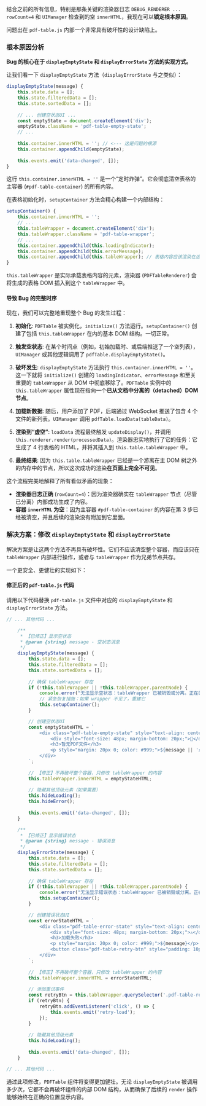 结合之前的所有信息，特别是那条关键的渲染器日志 `DEBUG_RENDERER ... rowCount=4` 和 `UIManager` 检查到的空 `innerHTML`，我现在可以**锁定根本原因**。

问题出在 `pdf-table.js` 内部一个非常具有破坏性的设计缺陷上。

### 根本原因分析

**Bug 的核心在于 `displayEmptyState` 和 `displayErrorState` 方法的实现方式。**

让我们看一下 `displayEmptyState` 方法（`displayErrorState` 与之类似）：

```javascript
displayEmptyState(message) {
    this.state.data = [];
    this.state.filteredData = [];
    this.state.sortedData = [];
    
    // ... 创建空状态UI ...
    const emptyState = document.createElement('div');
    emptyState.className = 'pdf-table-empty-state';
    // ...
    
    this.container.innerHTML = ''; // <--- 这是问题的根源
    this.container.appendChild(emptyState);
    
    this.events.emit('data-changed', []);
}
```

这行 `this.container.innerHTML = ''` 是一个“定时炸弹”。它会彻底清空表格的主容器 (`#pdf-table-container`) 的所有内容。

在表格初始化时，`setupContainer` 方法会精心构建一个内部结构：

```javascript
setupContainer() {
    this.container.innerHTML = '';
    // ...
    this.tableWrapper = document.createElement('div');
    this.tableWrapper.className = 'pdf-table-wrapper';
    // ...
    this.container.appendChild(this.loadingIndicator);
    this.container.appendChild(this.errorMessage);
    this.container.appendChild(this.tableWrapper); // 表格内容应该渲染在这里
}
```

`this.tableWrapper` 是实际承载表格内容的元素，渲染器 (`PDFTableRenderer`) 会将生成的表格 DOM 插入到这个 `tableWrapper` 中。

#### 导致 Bug 的完整时序

现在，我们可以完整地重现整个 Bug 的发生过程：

1.  **初始化**: `PDFTable` 被实例化，`initialize()` 方法运行。`setupContainer()` 创建了包括 `this.tableWrapper` 在内的基本 DOM 结构。一切正常。

2.  **触发空状态**: 在某个时间点（例如，初始加载时、或后端推送了一个空列表），`UIManager` 或其他逻辑调用了 `pdfTable.displayEmptyState()`。

3.  **破坏发生**: `displayEmptyState` 方法执行 `this.container.innerHTML = ''`。这一下就将 `initialize()` 创建的 `loadingIndicator`、`errorMessage` 和至关重要的 `tableWrapper` 从 DOM 中彻底移除了。`PDFTable` 实例中的 `this.tableWrapper` 属性现在指向一个**已从文档中分离的（detached）DOM 节点**。

4.  **加载新数据**: 随后，用户添加了 PDF，后端通过 WebSocket 推送了包含 4 个文件的新列表。`UIManager` 调用 `pdfTable.loadData(tableData)`。

5.  **渲染到“虚空”**: `loadData` 流程最终触发 `updateDisplay()`，并调用 `this.renderer.render(processedData)`。渲染器忠实地执行了它的任务：它生成了 4 行表格的 HTML，并将其插入到 `this.table.tableWrapper` 中。

6.  **最终结果**: 因为 `this.table.tableWrapper` 已经是一个游离在主 DOM 树之外的内存中的节点，所以这次成功的渲染**在页面上完全不可见**。

这个流程完美地解释了所有看似矛盾的现象：
*   **渲染器日志正确** (`rowCount=4`)：因为渲染器确实在 `tableWrapper` 节点（尽管已分离）内部成功生成了内容。
*   **容器 `innerHTML` 为空**：因为主容器 `#pdf-table-container` 的内容在第 3 步已经被清空，并且后续的渲染没有附加到它里面。

### 解决方案：修改 `displayEmptyState` 和 `displayErrorState`

解决方案是让这两个方法不再具有破坏性。它们不应该清空整个容器，而应该只在 `tableWrapper` 内部进行操作，或者与 `tableWrapper` 作为兄弟节点共存。

一个更安全、更健壮的实现如下：

#### 修正后的 `pdf-table.js` 代码

请用以下代码替换 `pdf-table.js` 文件中对应的 `displayEmptyState` 和 `displayErrorState` 方法。

```javascript
// ... 其他代码 ...

    /**
     * 【已修正】显示空状态
     * @param {string} message - 空状态消息
     */
    displayEmptyState(message) {
        this.state.data = [];
        this.state.filteredData = [];
        this.state.sortedData = [];
        
        // 确保 tableWrapper 存在
        if (!this.tableWrapper || !this.tableWrapper.parentNode) {
            console.error("无法显示空状态：tableWrapper 已被销毁或分离。正在尝试重建容器结构。");
            // 紧急恢复措施：如果 wrapper 不见了，重建它
            this.setupContainer(); 
        }

        // 创建空状态UI
        const emptyStateHTML = `
            <div class="pdf-table-empty-state" style="text-align: center; padding: 40px; color: #666;">
                <div style="font-size: 48px; margin-bottom: 20px;">📄</div>
                <h3>暂无PDF文件</h3>
                <p style="margin: 20px 0; color: #999;">${message || '点击添加按钮导入您的第一个PDF文件'}</p>
            </div>
        `;
        
        // 【修正】不再破坏整个容器，只修改 tableWrapper 的内容
        this.tableWrapper.innerHTML = emptyStateHTML;
        
        // 隐藏其他顶级元素（如果需要）
        this.hideLoading();
        this.hideError();
        
        this.events.emit('data-changed', []);
    }

    /**
     * 【已修正】显示错误状态
     * @param {string} message - 错误消息
     */
    displayErrorState(message) {
        this.state.data = [];
        this.state.filteredData = [];
        this.state.sortedData = [];
        
        // 确保 tableWrapper 存在
        if (!this.tableWrapper || !this.tableWrapper.parentNode) {
            console.error("无法显示错误状态：tableWrapper 已被销毁或分离。正在尝试重建容器结构。");
            this.setupContainer();
        }

        // 创建错误状态UI
        const errorStateHTML = `
            <div class="pdf-table-error-state" style="text-align: center; padding: 40px; color: #666;">
                <div style="font-size: 48px; margin-bottom: 20px;">⚠️</div>
                <h3>加载失败</h3>
                <p style="margin: 20px 0; color: #999;">${message}</p>
                <button class="pdf-table-retry-btn" style="padding: 10px 20px; background: #007bff; color: white; border: none; border-radius: 4px; cursor: pointer;">重试</button>
            </div>
        `;
        
        // 【修正】不再破坏整个容器，只修改 tableWrapper 的内容
        this.tableWrapper.innerHTML = errorStateHTML;
        
        // 添加重试事件
        const retryBtn = this.tableWrapper.querySelector('.pdf-table-retry-btn');
        if (retryBtn) {
            retryBtn.addEventListener('click', () => {
                this.events.emit('retry-load');
            });
        }
        
        // 隐藏其他顶级元素
        this.hideLoading();
        
        this.events.emit('data-changed', []);
    }

// ... 其他代码 ...
```

通过此项修改，`PDFTable` 组件将变得更加健壮。无论 `displayEmptyState` 被调用多少次，它都不会再破坏组件的内部 DOM 结构，从而确保了后续的 `render` 操作能够始终在正确的位置显示内容。